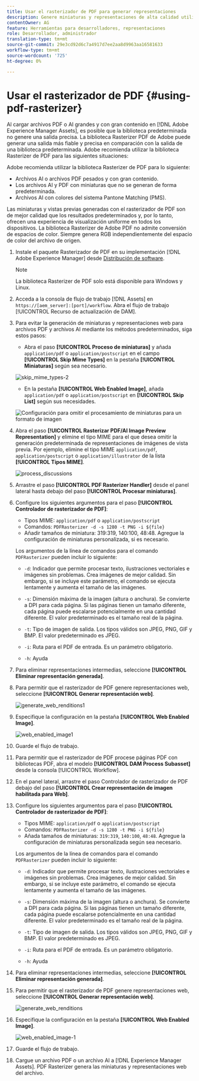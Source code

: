 ```yaml
---
title: Usar el rasterizador de PDF para generar representaciones
description: Genere miniaturas y representaciones de alta calidad utilizando la biblioteca Adobe PDF Rasterizer.
contentOwner: AG
feature: Herramientas para desarrolladores, representaciones
role: Desarrollador, administrador
translation-type: tm+mt
source-git-commit: 29e3cd92d6c7a4917d7ee2aa8d9963aa16581633
workflow-type: tm+mt
source-wordcount: '725'
ht-degree: 0%

---
```



# Usar el rasterizador de PDF {#using-pdf-rasterizer}

Al cargar archivos PDF o AI grandes y con gran contenido en [!DNL Adobe Experience Manager Assets], es posible que la biblioteca predeterminada no genere una salida precisa. La biblioteca Rasterizer PDF de Adobe puede generar una salida más fiable y precisa en comparación con la salida de una biblioteca predeterminada. Adobe recomienda utilizar la biblioteca Rasterizer de PDF para las siguientes situaciones:

Adobe recomienda utilizar la biblioteca Rasterizer de PDF para lo siguiente:

* Archivos AI o archivos PDF pesados y con gran contenido.
* Los archivos AI y PDF con miniaturas que no se generan de forma predeterminada.
* Archivos AI con colores del sistema Pantone Matching (PMS).

Las miniaturas y vistas previas generadas con el rasterizador de PDF son de mejor calidad que los resultados predeterminados y, por lo tanto, ofrecen una experiencia de visualización uniforme en todos los dispositivos. La biblioteca Rasterizer de Adobe PDF no admite conversión de espacios de color. Siempre genera RGB independientemente del espacio de color del archivo de origen.

1. Instale el paquete Rasterizador de PDF en su implementación [!DNL Adobe Experience Manager] desde [Distribución de software](https://experience.adobe.com/#/downloads/content/software-distribution/en/aem.html?package=/content/software-distribution/en/details.html/content/dam/aem/public/adobe/packages/cq640/product/assets/aem-assets-pdf-rasterizer-pkg).

   >[!NOTE]
   >
   >La biblioteca Rasterizer de PDF solo está disponible para Windows y Linux.

1. Acceda a la consola de flujo de trabajo [!DNL Assets] en `https://[aem_server]:[port]/workflow`. Abra el flujo de trabajo [!UICONTROL Recurso de actualización de DAM].

1. Para evitar la generación de miniaturas y representaciones web para archivos PDF y archivos AI mediante los métodos predeterminados, siga estos pasos:

   * Abra el paso **[!UICONTROL Proceso de miniaturas]** y añada `application/pdf` o `application/postscript` en el campo **[!UICONTROL Skip Mime Types]** en la pestaña **[!UICONTROL Miniaturas]** según sea necesario.

   ![skip_mime_types-2](assets/skip_mime_types-2.png)

   * En la pestaña **[!UICONTROL Web Enabled Image]**, añada `application/pdf` o `application/postscript` en **[!UICONTROL Skip List]** según sus necesidades.

   ![Configuración para omitir el procesamiento de miniaturas para un formato de imagen](assets/web_enabled_imageskiplist.png)

1. Abra el paso **[!UICONTROL Rasterizar PDF/AI Image Preview Representation]** y elimine el tipo MIME para el que desea omitir la generación predeterminada de representaciones de imágenes de vista previa. Por ejemplo, elimine el tipo MIME `application/pdf`, `application/postscript` o `application/illustrator` de la lista **[!UICONTROL Tipos MIME]**.

   ![process_discussions](assets/process_arguments.png)

1. Arrastre el paso **[!UICONTROL PDF Rasterizer Handler]** desde el panel lateral hasta debajo del paso **[!UICONTROL Procesar miniaturas]**.
1. Configure los siguientes argumentos para el paso **[!UICONTROL Controlador de rasterizador de PDF]**:

   * Tipos MIME: `application/pdf` o `application/postscript`
   * Comandos: `PDFRasterizer -d -s 1280 -t PNG -i ${file}`
   * Añadir tamaños de miniatura: 319:319, 140:100, 48:48. Agregue la configuración de miniaturas personalizada, si es necesario.

   Los argumentos de la línea de comandos para el comando `PDFRasterizer` pueden incluir lo siguiente:

   * `-d`: Indicador que permite procesar texto, ilustraciones vectoriales e imágenes sin problemas. Crea imágenes de mejor calidad. Sin embargo, si se incluye este parámetro, el comando se ejecuta lentamente y aumenta el tamaño de las imágenes.

   * `-s`: Dimensión máxima de la imagen (altura o anchura). Se convierte a DPI para cada página. Si las páginas tienen un tamaño diferente, cada página puede escalarse potencialmente en una cantidad diferente. El valor predeterminado es el tamaño real de la página.

   * `-t`: Tipo de imagen de salida. Los tipos válidos son JPEG, PNG, GIF y BMP. El valor predeterminado es JPEG.

   * `-i`: Ruta para el PDF de entrada. Es un parámetro obligatorio.

   * `-h`: Ayuda


1. Para eliminar representaciones intermedias, seleccione **[!UICONTROL Eliminar representación generada]**.
1. Para permitir que el rasterizador de PDF genere representaciones web, seleccione **[!UICONTROL Generar representación web]**.

   ![generate_web_renditions1](assets/generate_web_renditions1.png)

1. Especifique la configuración en la pestaña **[!UICONTROL Web Enabled Image]**.

   ![web_enabled_image1](assets/web_enabled_image1.png)

1. Guarde el flujo de trabajo.
1. Para permitir que el rasterizador de PDF procese páginas PDF con bibliotecas PDF, abra el modelo **[!UICONTROL DAM Process Subasset]** desde la consola [!UICONTROL Workflow].
1. En el panel lateral, arrastre el paso Controlador de rasterizador de PDF debajo del paso **[!UICONTROL Crear representación de imagen habilitada para Web]**.
1. Configure los siguientes argumentos para el paso **[!UICONTROL Controlador de rasterizador de PDF]**:

   * Tipos MIME: `application/pdf` o `application/postscript`
   * Comandos: `PDFRasterizer -d -s 1280 -t PNG -i ${file}`
   * Añada tamaños de miniaturas: `319:319`, `140:100`, `48:48`. Agregue la configuración de miniaturas personalizada según sea necesario.

   Los argumentos de la línea de comandos para el comando `PDFRasterizer` pueden incluir lo siguiente:

   * `-d`: Indicador que permite procesar texto, ilustraciones vectoriales e imágenes sin problemas. Crea imágenes de mejor calidad. Sin embargo, si se incluye este parámetro, el comando se ejecuta lentamente y aumenta el tamaño de las imágenes.

   * `-s`: Dimensión máxima de la imagen (altura o anchura). Se convierte a DPI para cada página. Si las páginas tienen un tamaño diferente, cada página puede escalarse potencialmente en una cantidad diferente. El valor predeterminado es el tamaño real de la página.

   * `-t`: Tipo de imagen de salida. Los tipos válidos son JPEG, PNG, GIF y BMP. El valor predeterminado es JPEG.

   * `-i`: Ruta para el PDF de entrada. Es un parámetro obligatorio.

   * `-h`: Ayuda


1. Para eliminar representaciones intermedias, seleccione **[!UICONTROL Eliminar representación generada]**.
1. Para permitir que el rasterizador de PDF genere representaciones web, seleccione **[!UICONTROL Generar representación web]**.

   ![generate_web_renditions](assets/generate_web_renditions.png)

1. Especifique la configuración en la pestaña **[!UICONTROL Web Enabled Image]**.

   ![web_enabled_image-1](assets/web_enabled_image-1.png)

1. Guarde el flujo de trabajo.
1. Cargue un archivo PDF o un archivo AI a [!DNL Experience Manager Assets]. PDF Rasterizer genera las miniaturas y representaciones web del archivo.
